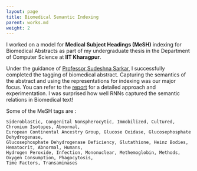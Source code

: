 ```yaml
---
layout: page
title: Biomedical Semantic Indexing
parent: works.md
weight: 2
---
```


I worked on a model for <strong>Medical Subject Headings (MeSH)</strong> indexing for Biomedical Abstracts as part of my undergraduate thesis in the Department of Computer Science at <strong>IIT Kharagpur</strong>. 

Under the guidance of [Professor Sudeshna Sarkar](http://cse.iitkgp.ac.in/~sudeshna/), I successfully completed the tagging of biomedical abstract. Capturing the semantics of the abstract and using the representations for indexing was our major focus. You can refer to the [report](https://sakshiagarwal.github.io/BTPReport.pdf) for a detailed approach and experimentation. I was surprised how well RNNs captured the semantic relations in Biomedical text!

Some of the MeSH tags are : 

```
Sideroblastic, Congenital Nonspherocytic, Immobilized, Cultured, Chromium Isotopes, Abnormal, 
European Continental Ancestry Group, Glucose Oxidase, Glucosephosphate Dehydrogenase, 
Glucosephosphate Dehydrogenase Deficiency, Glutathione, Heinz Bodies, Hematocrit, Abnormal, Humans, 
Hydrogen Peroxide, Infection, Mononuclear, Methemoglobin, Methods, Oxygen Consumption, Phagocytosis, 
Time Factors, Transaminases
```

